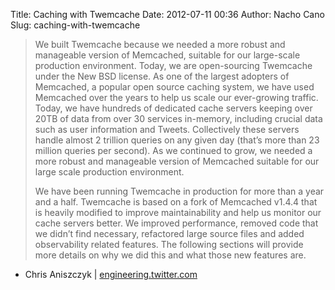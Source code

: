 Title: Caching with Twemcache
Date: 2012-07-11 00:36
Author: Nacho Cano
Slug: caching-with-twemcache

> We built Twemcache because we needed a more robust and manageable
> version of Memcached, suitable for our large-scale production
> environment. Today, we are open-sourcing Twemcache under the New BSD
> license. As one of the largest adopters of Memcached, a popular open
> source caching system, we have used Memcached over the years to help
> us scale our ever-growing traffic. Today, we have hundreds of
> dedicated cache servers keeping over 20TB of data from over 30
> services in-memory, including crucial data such as user information
> and Tweets. Collectively these servers handle almost 2 trillion
> queries on any given day (that’s more than 23 million queries per
> second). As we continued to grow, we needed a more robust and
> manageable version of Memcached suitable for our large scale
> production environment.
>
> We have been running Twemcache in production for more than a year and
> a half. Twemcache is based on a fork of Memcached v1.4.4 that is
> heavily modified to improve maintainability and help us monitor our
> cache servers better. We improved performance, removed code that we
> didn’t find necessary, refactored large source files and added
> observability related features. The following sections will provide
> more details on why we did this and what those new features are.

- Chris Aniszczyk | [engineering.twitter.com][]

  [engineering.twitter.com]: http://engineering.twitter.com/2012/07/caching-with-twemcache.html
    "Caching with Twemcache"
